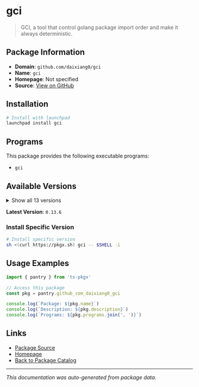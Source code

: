 # gci

> GCI, a tool that control golang package import order and make it always deterministic.

## Package Information

- **Domain**: `github.com/daixiang0/gci`
- **Name**: `gci`
- **Homepage**: Not specified
- **Source**: [View on GitHub](https://github.com/pkgxdev/pantry/tree/main/projects/github.com/daixiang0/gci/package.yml)

## Installation

```bash
# Install with launchpad
launchpad install gci
```

## Programs

This package provides the following executable programs:

- `gci`

## Available Versions

<details>
<summary>Show all 13 versions</summary>

- `0.13.6`, `0.13.5`, `0.13.4`, `0.13.3`, `0.13.2`
- `0.13.1`, `0.13.0`, `0.12.3`, `0.12.2`, `0.12.1`
- `0.12.0`, `0.11.2`, `0.11.1`

</details>

**Latest Version**: `0.13.6`

### Install Specific Version

```bash
# Install specific version
sh <(curl https://pkgx.sh) gci -- $SHELL -i
```

## Usage Examples

```typescript
import { pantry } from 'ts-pkgx'

// Access this package
const pkg = pantry.github_com_daixiang0_gci

console.log(`Package: ${pkg.name}`)
console.log(`Description: ${pkg.description}`)
console.log(`Programs: ${pkg.programs.join(', ')}`)
```

## Links

- [Package Source](https://github.com/pkgxdev/pantry/tree/main/projects/github.com/daixiang0/gci/package.yml)
- [Homepage](#)
- [Back to Package Catalog](../package-catalog.md)

---

*This documentation was auto-generated from package data.*
